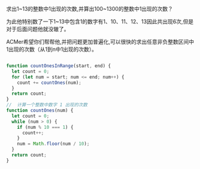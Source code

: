 求出1~13的整数中1出现的次数,并算出100~1300的整数中1出现的次数？

为此他特别数了一下1~13中包含1的数字有1、10、11、12、13因此共出现6次,但是对于后面问题他就没辙了。

ACMer希望你们帮帮他,并把问题更加普遍化,可以很快的求出任意非负整数区间中1出现的次数（从1到n中1出现的次数）。

```js

function countOnesInRange(start, end) {
  let count = 0;
  for (let num = start; num <= end; num++) {
    count += countOnes(num);
  }
  return count;
}
//  计算一个整数中数字 1 出现的次数
function countOnes(num) {
  let count = 0;
  while (num > 0) {
    if (num % 10 === 1) {
      count++;
    }
    num = Math.floor(num / 10);
  }
  return count;
}


```